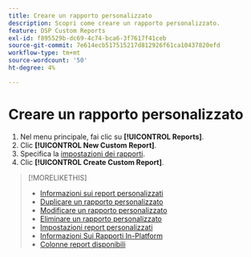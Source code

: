 ```yaml
---
title: Creare un rapporto personalizzato
description: Scopri come creare un rapporto personalizzato.
feature: DSP Custom Reports
exl-id: f895529b-dc69-4c74-bca6-3f7617f41ceb
source-git-commit: 7e614ecb517515217d812926f61ca10437820efd
workflow-type: tm+mt
source-wordcount: '50'
ht-degree: 4%

---
```


# Creare un rapporto personalizzato

1. Nel menu principale, fai clic su **[!UICONTROL Reports]**.
1. Clic **[!UICONTROL New Custom Report]**.
1. Specifica la [impostazioni dei rapporti](/help/dsp/reports/report-settings.md).
1. Clic **[!UICONTROL Create Custom Report]**.

>[!MORELIKETHIS]
>
>* [Informazioni sui report personalizzati](/help/dsp/reports/report-about.md)
>* [Duplicare un rapporto personalizzato](/help/dsp/reports/report-copy.md)
>* [Modificare un rapporto personalizzato](/help/dsp/reports/report-edit.md)
>* [Eliminare un rapporto personalizzato](/help/dsp/reports/report-delete.md)
>* [Impostazioni report personalizzati](/help/dsp/reports/report-settings.md)
>* [Informazioni Sui Rapporti In-Platform](/help/dsp/campaign-management/reports/campaign-reports-about.md)
>* [Colonne report disponibili](/help/dsp/reports/report-columns.md)

